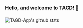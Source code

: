 ### Hello, and welcome to TAGD! 👋

###

![TAGD-App's github stats](https://github-readme-stats.vercel.app/api?username=tagd-app)
